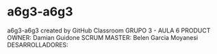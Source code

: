 # a6g3-a6g3
a6g3-a6g3 created by GitHub Classroom
GRUPO 3 - AULA 6 
PRODUCT OWNER: Damian Guidone
SCRUM MASTER: Belen Garcia Moyanesi
DESARROLLADORES: 
